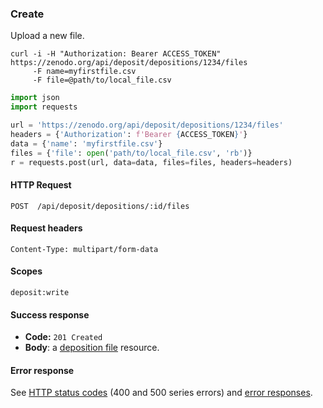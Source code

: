 ### Create

Upload a new file.

```shell
curl -i -H "Authorization: Bearer ACCESS_TOKEN" https://zenodo.org/api/deposit/depositions/1234/files
     -F name=myfirstfile.csv
     -F file=@path/to/local_file.csv

```

```python
import json
import requests

url = 'https://zenodo.org/api/deposit/depositions/1234/files'
headers = {'Authorization': f'Bearer {ACCESS_TOKEN}'}
data = {'name': 'myfirstfile.csv'}
files = {'file': open('path/to/local_file.csv', 'rb')}
r = requests.post(url, data=data, files=files, headers=headers)
```

#### HTTP Request

`POST  /api/deposit/depositions/:id/files`

#### Request headers

`Content-Type: multipart/form-data`

#### Scopes

`deposit:write`

#### Success response

* **Code:** `201 Created`
* **Body**: a [deposition file](#deposition-file) resource.

#### Error response

See [HTTP status codes](#http-status-codes) (400 and 500 series errors) and
[error responses](#errors).
